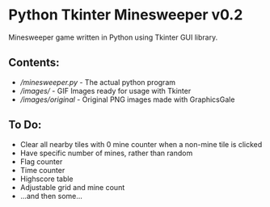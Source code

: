 Python Tkinter Minesweeper v0.2
===========================

Minesweeper game written in Python using Tkinter GUI library.

Contents:
----------

- */minesweeper.py* - The actual python program
- */images/* - GIF Images ready for usage with Tkinter
- */images/original* - Original PNG images made with GraphicsGale

To Do:
----------
- Clear all nearby tiles with 0 mine counter when a non-mine tile is clicked
- Have specific number of mines, rather than random
- Flag counter
- Time counter
- Highscore table
- Adjustable grid and mine count
- ...and then some...